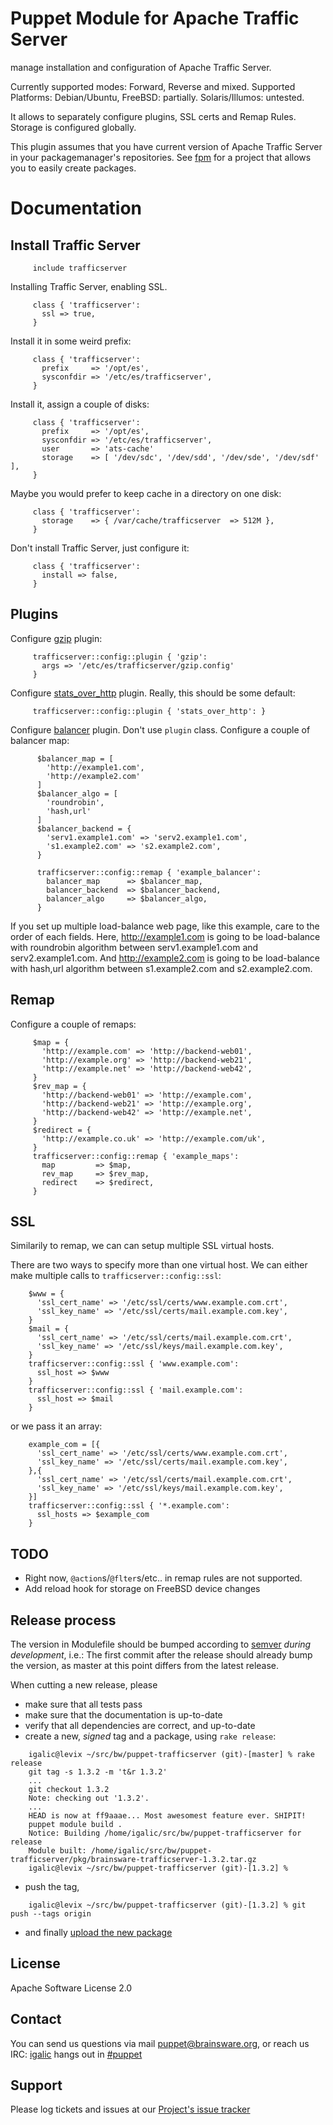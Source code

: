 # Puppet Module for Apache Traffic Server 

manage installation and configuration of Apache Traffic Server.

Currently supported modes: Forward, Reverse and mixed.
Supported Platforms: Debian/Ubuntu, FreeBSD: partially. Solaris/Illumos: untested.

It allows to separately configure plugins, SSL certs and Remap Rules. Storage is configured globally.

This plugin assumes that you have current version of Apache Traffic Server in your packagemanager's repositories. See [fpm](https://github.com/jordansissel/fpm) for a project that allows you to easily create packages.

# Documentation

## Install Traffic Server

```puppet
     include trafficserver
```

Installing Traffic Server, enabling SSL.

```puppet
     class { 'trafficserver':
       ssl => true,
     }
```

Install it in some weird prefix:

```puppet
     class { 'trafficserver':
       prefix     => '/opt/es',
       sysconfdir => '/etc/es/trafficserver',
     }
```

Install it, assign a couple of disks:

```puppet
     class { 'trafficserver':
       prefix     => '/opt/es',
       sysconfdir => '/etc/es/trafficserver',
       user       => 'ats-cache'
       storage    => [ '/dev/sdc', '/dev/sdd', '/dev/sde', '/dev/sdf' ],
     }
```

Maybe you would prefer to keep cache in a directory on one disk:

```puppet
     class { 'trafficserver':
       storage    => { /var/cache/trafficserver  => 512M },
     }
```

Don't install Traffic Server, just configure it:

```puppet
     class { 'trafficserver':
       install => false,
     }
```

## Plugins

Configure [gzip](https://trafficserver.readthedocs.org/en/latest/reference/plugins/gzip.en.html) plugin:

```puppet
     trafficserver::config::plugin { 'gzip':
       args => '/etc/es/trafficserver/gzip.config'
     }
```

Configure [stats\_over\_http](https://trafficserver.readthedocs.org/en/latest/reference/plugins/stats_over_http.en.html) plugin. Really, this should be some default:

```puppet
     trafficserver::config::plugin { 'stats_over_http': }
```

Configure [balancer](https://trafficserver.readthedocs.org/en/latest/reference/plugins/balancer.en.html) plugin. Don't use `plugin` class. Configure a couple of balancer map:

```puppet
      $balancer_map = [
        'http://example1.com',
        'http://example2.com'
      ]
      $balancer_algo = [
        'roundrobin',
        'hash,url'
      ]
      $balancer_backend = {
        'serv1.example1.com' => 'serv2.example1.com',
        's1.example2.com' => 's2.example2.com',
      }

      trafficserver::config::remap { 'example_balancer':
        balancer_map      => $balancer_map,
        balancer_backend  => $balancer_backend,
        balancer_algo     => $balancer_algo,
      }
```

If you set up multiple load-balance web page, like this example, care to the order of each fields.
Here, http://example1.com is going to be load-balance with roundrobin algorithm between serv1.example1.com and serv2.example1.com.
And http://example2.com is going to be load-balance with hash,url algorithm between s1.example2.com and s2.example2.com.

## Remap

Configure a couple of remaps:

```puppet
     $map = {
       'http://example.com' => 'http://backend-web01',
       'http://example.org' => 'http://backend-web21',
       'http://example.net' => 'http://backend-web42',
     }
     $rev_map = {
       'http://backend-web01' => 'http://example.com',
       'http://backend-web21' => 'http://example.org',
       'http://backend-web42' => 'http://example.net',
     }
     $redirect = {
       'http://example.co.uk' => 'http://example.com/uk',
     }
     trafficserver::config::remap { 'example_maps':
       map         => $map,
       rev_map     => $rev_map,
       redirect    => $redirect,
     }
```

## SSL

Similarily to remap, we can can setup multiple SSL virtual hosts.

There are two ways to specify more than one virtual host. We can either make multiple calls to `trafficserver::config::ssl`:

```puppet
    $www = {
      'ssl_cert_name' => '/etc/ssl/certs/www.example.com.crt',
      'ssl_key_name' => '/etc/ssl/certs/mail.example.com.key',
    }
    $mail = {
      'ssl_cert_name' => '/etc/ssl/certs/mail.example.com.crt',
      'ssl_key_name' => '/etc/ssl/keys/mail.example.com.key',
    }
    trafficserver::config::ssl { 'www.example.com':
      ssl_host => $www
    }
    trafficserver::config::ssl { 'mail.example.com':
      ssl_host => $mail
    }
```

or we pass it an array:

```puppet
    example_com = [{
      'ssl_cert_name' => '/etc/ssl/certs/www.example.com.crt',
      'ssl_key_name' => '/etc/ssl/certs/mail.example.com.key',
    },{
      'ssl_cert_name' => '/etc/ssl/certs/mail.example.com.crt',
      'ssl_key_name' => '/etc/ssl/keys/mail.example.com.key',
    }]
    trafficserver::config::ssl { '*.example.com':
      ssl_hosts => $example_com
    }
```

## TODO

* Right now, `@action`s/`@flter`s/etc.. in remap rules are not supported.
* Add reload hook for storage on FreeBSD device changes

## Release process

The version in Modulefile should be bumped according to [semver](http://semver.org/) *during development*, i.e.: The first commit after the release should already bump the version, as master at this point differs from the latest release.

When cutting a new release, please

* make sure that all tests pass
* make sure that the documentation is up-to-date
* verify that all dependencies are correct, and up-to-date
* create a new, *signed* tag and a package, using `rake release`:

```
    igalic@levix ~/src/bw/puppet-trafficserver (git)-[master] % rake release
    git tag -s 1.3.2 -m 't&r 1.3.2'
    ...
    git checkout 1.3.2
    Note: checking out '1.3.2'.
    ...
    HEAD is now at ff9aaae... Most awesomest feature ever. SHIPIT!
    puppet module build .
    Notice: Building /home/igalic/src/bw/puppet-trafficserver for release
    Module built: /home/igalic/src/bw/puppet-trafficserver/pkg/brainsware-trafficserver-1.3.2.tar.gz
    igalic@levix ~/src/bw/puppet-trafficserver (git)-[1.3.2] %
```

* push the tag,

```
    igalic@levix ~/src/bw/puppet-trafficserver (git)-[1.3.2] % git push --tags origin
```

* and finally [upload the new package](http://forge.puppetlabs.com/brainsware/trafficserver/upload)

License
-------

Apache Software License 2.0


Contact
-------

You can send us questions via mail [puppet@brainsware.org](puppet@brainsware.org), or reach us IRC: [igalic](https://github.com/igalic) hangs out in [#puppet](irc://freenode.org/#puppet)

Support
-------

Please log tickets and issues at our [Project's issue tracker](https://github.com/Brainsware/puppet-trafficserver/issues)

